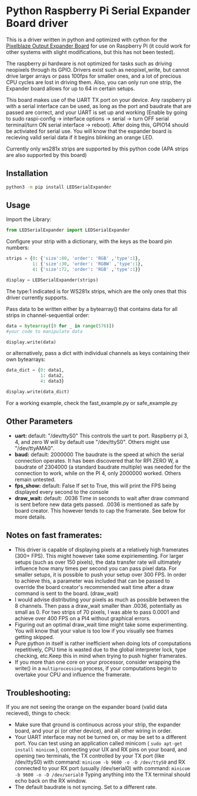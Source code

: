 Python Raspberry Pi Serial Expander Board driver
======================

This is a driver written in python and optimized with cython for the [Pixelblaze Output Expander Board](https://github.com/simap/pixelblaze_output_expander) for use on Raspberry Pi (it could work for other systems with slight modifications, but this has not been tested). 

The raspberry pi hardware is not optimized for tasks such as driving neopixels through its GPIO. Drivers exist such as neopixel_write, but cannot drive larger arrays or pass 100fps for smaller ones, and a lot of precious CPU cycles are lost in driving them. Also, you can only run one strip, the Expander board allows for up to 64 in certain setups.  

This board makes use of the UART TX port on your device. Any raspberry pi with a serial interface can be used, as long as the port and baudrate that are passed are correct, and your UART is set up and working (Enable by going to sudo raspi-config -> interface options -> serial -> turn OFF serial terminal/turn ON serial interface -> reboot). After doing this, GPIO14 should be activiated for serial use. You will know that the expander board is recieving valid serial data if it begins blinking an orange LED. 

Currently only ws281x strips are supported by this python code (APA strips are also supported by this board) 

Installation
-------------------

```bash
python3 -m pip install LEDSerialExpander
```

Usage
-------------------
Import the Library:
```python
from LEDSerialExpander import LEDSerialExpander
```

Configure your strip with a dictionary, with the keys as the board pin numbers: 
```python
strips = {0: {'size':80, 'order': 'RGB' ,'type':1},
          1: {'size':30, 'order': 'RGBW' ,'type':1},
          4: {'size':72, 'order': 'RGB' ,'type':1}}

display = LEDSerialExpander(strips)
```
The type:1 indicated is for WS281x strips, which are the only ones that this driver currently supports.

Pass data to be written either by a bytearray() that contains data for all strips in channel-sequential order:

```python
data = bytearray([0 for _ in range(576)]) 
#your code to manipulate data

display.write(data)
```

or alternatively, pass a dict with individual channels as keys containing their own bytearrays: 

```python
data_dict = {0: data1,
             1: data2,
             4: data3}

display.write(data_dict) 
```

For a working example, check the fast_example.py or safe_example.py


Other Parameters
-------------------
<ul>
<li>
<b> uart: </b>
default: "/dev/ttyS0"
This controls the uart tx port. Raspberry pi 3, 4, and zero W will by default use "/dev/ttyS0". Others might use "/dev/ttyAMA0". 
</li>

<li>
<b>baud:</b>
default: 2000000
The baudrate is the speed at which the serial connection operates. It has been discovered that for RPI ZERO W, a baudrate of 2304000 (a standard baudrate multiple) was needed for the connection to work, while on the PI 4, only 2000000 worked. Others remain untested.
</li>

<li>
<b>fps_show:</b>
default: False
If set to True, this will print the FPS being displayed every second to the console
</li>

<li>
<b>draw_wait:</b>
default: .0036 
Time in seconds to wait after draw command is sent before new data gets passed. .0036 is mentioned as safe by board creator. This however tends to cap the framerate. See below for more details.
</li>
</ul>

Notes on fast framerates:
-------------------
<ul>
<li>
This driver is capable of displaying pixels at a relatively high framerates (300+ FPS). This might however take some expiriementing. For larger setups (such as over 150 pixels), the data transfer rate will ultimately influence how many times per second you can pass pixel data. For smaller setups, it is possible to push your setup over 300 FPS. In order to achieve this, a parameter was included that can be passed to override the board creator's recommended wait time after a draw command is sent to the board. (draw_wait)  
</li>
<li>
I would advise distributing your pixels as much as possible between the 8 channels. Then pass a draw_wait smaller than .0036, potentially as small as 0. For two strips of 70 pixels, I was able to pass 0.0001 and achieve over 400 FPS on a PI4 without graphical errors. 
</li>
<li>Figuring out an optimal draw_wait time might take some experimenting. You will know that your value is too low if you visually see frames getting skipped.
</li>
<li> 
Pure python in itself is rather inefficient when doing lots of computations repetitively, CPU time is wasted due to the global interpreter lock, type checking, etc.Keep this in mind when trying to push higher framerates.</li>
<li>If you more than one core on your processor, consider wrapping the write() in a <code>multiprocessing</code> process, if your computations begin to overtake your CPU and influence the framerate. </li>
</ul>

Troubleshooting:
------------------- 
If you are not seeing the orange on the expander board (valid data recieved), things to check: 

<ul>
<li>Make sure that ground is continuous across your strip, the expander board, and your pi (or other device), and all other wiring in order.</li> 
<li>Your UART interface may not be turned on, or may be set to a different port. You can test using an application called minicom ( <code>sudo apt-get install minicom</code> ), connecting your UX and RX pins on your board, and opening two terminals, the TX controlled by your TX port (like /dev/ttyS0) with command: <code>minicom -b 9600 -o -D /dev/ttyS0</code> and RX connected to your RX port (usually /dev/serial0) with command: <code>minicom -b 9600 -o -D /dev/serial0</code> Typing anything into the TX terminal should echo back on the RX window.</li> 
<li>The default baudrate is not syncing. Set to a different rate.</li> 
</ul>
